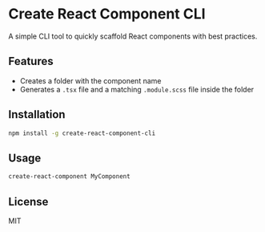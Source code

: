 # Create React Component CLI

A simple CLI tool to quickly scaffold React components with best practices.

## Features

- Creates a folder with the component name
- Generates a `.tsx` file and a matching `.module.scss` file inside the folder

## Installation

```bash
npm install -g create-react-component-cli
```

## Usage

```bash
create-react-component MyComponent
```

## License

MIT
